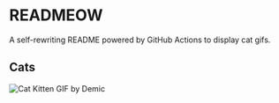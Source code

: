 # READMEOW

A self-rewriting README powered by GitHub Actions to display cat gifs.

## Cats

![Cat Kitten GIF by Demic](https://media3.giphy.com/media/3oriO0OEd9QIDdllqo/200.gif?cid=9acd02dalg1lj5bqil3fvs9o08c506pxqrmhbx1g14ewkp8f&ep=v1_gifs_search&rid=200.gif&ct=g)
